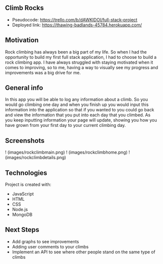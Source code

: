 ## Climb Rocks
* Pseudocode: https://trello.com/b/dAWKIDOI/full-stack-project
* Deployed link: https://thawing-badlands-45784.herokuapp.com/

## Motivation
Rock climbing has always been a big part of my life. So when I had the opportunity to build my first full stack application, I had to choose to build a rock climbing app. I have always struggled with staying motivated when it comes to improving, so to me, having a way to visually see my progress and improvements was a big drive for me.

## General info
In this app you will be able to log any information about a climb. So you would go climbing one day and when you finish up you would input this information into the application so that if you wanted to you could go back and view the information that you put into each day that you climbed. As you keep inputting information your page will update, showing you how you have grown from your first day to your current climbing day.

## Screenshots
! (images/rockclimbmain.png)
! (images/rockclimbhome.png)
! (images/rockclimbdetails.png)
	
## Technologies
Project is created with:
* JavaScript
* HTML
* CSS
* Node.js
* MongoDB

## Next Steps
* Add graphs to see improvements
* Adding user comments to your climbs
* Implement an API to see where other people stand on the same type of climbs
